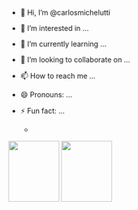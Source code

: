 - 👋 Hi, I’m @carlosmichelutti
- 👀 I’m interested in ...
- 🌱 I’m currently learning ...
- 💞️ I’m looking to collaborate on ...
- 📫 How to reach me ...
- 😄 Pronouns: ...
- ⚡ Fun fact: ...

  -

<img src="https://github.com/carlosmichelutti/carlosmichelutti/assets/124796119/d6f62c4f-1f04-42ee-bf9c-9e7663859674" width="100" height="120" />
<img src="https://github.com/carlosmichelutti/carlosmichelutti/assets/124796119/d169ba08-012c-4604-9373-c004bfc716d4" width="100" height="120" />


<!---
carlosmichelutti/carlosmichelutti is a ✨ special ✨ repository because its `README.md` (this file) appears on your GitHub profile.
You can click the Preview link to take a look at your changes.
--->
